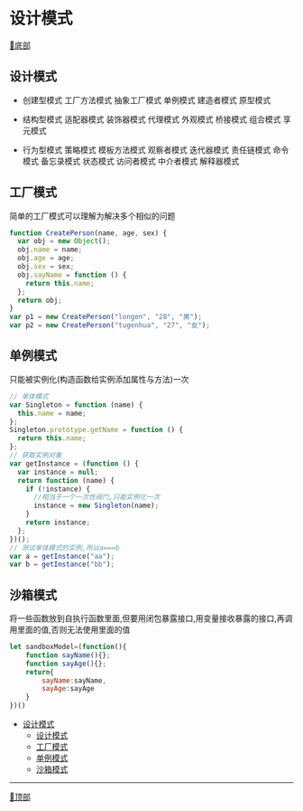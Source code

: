 # 设计模式

[🔻底部](#bottom) <a id="top"></a>

## 设计模式

- 创建型模式
工厂方法模式
抽象工厂模式
单例模式
建造者模式
原型模式

- 结构型模式
适配器模式
装饰器模式
代理模式
外观模式
桥接模式
组合模式
享元模式

- 行为型模式
策略模式
模板方法模式
观察者模式
迭代器模式
责任链模式
命令模式
备忘录模式
状态模式
访问者模式
中介者模式
解释器模式

## 工厂模式

简单的工厂模式可以理解为解决多个相似的问题

```js
function CreatePerson(name, age, sex) {
  var obj = new Object();
  obj.name = name;
  obj.age = age;
  obj.sex = sex;
  obj.sayName = function () {
    return this.name;
  };
  return obj;
}
var p1 = new CreatePerson("longen", "28", "男");
var p2 = new CreatePerson("tugenhua", "27", "女");
```

## 单例模式

只能被实例化(构造函数给实例添加属性与方法)一次

```js
// 单体模式
var Singleton = function (name) {
  this.name = name;
};
Singleton.prototype.getName = function () {
  return this.name;
};
// 获取实例对象
var getInstance = (function () {
  var instance = null;
  return function (name) {
    if (!instance) {
      //相当于一个一次性阀门,只能实例化一次
      instance = new Singleton(name);
    }
    return instance;
  };
})();
// 测试单体模式的实例,所以a===b
var a = getInstance("aa");
var b = getInstance("bb");
```

## 沙箱模式

将一些函数放到自执行函数里面,但要用闭包暴露接口,用变量接收暴露的接口,再调用里面的值,否则无法使用里面的值

```js
let sandboxModel=(function(){
    function sayName(){};
    function sayAge(){};
    return{
        sayName:sayName,
        sayAge:sayAge
    }
})()
```

- [设计模式](#设计模式)
  - [设计模式](#设计模式)
  - [工厂模式](#工厂模式)
  - [单例模式](#单例模式)
  - [沙箱模式](#沙箱模式)

---

[🔺顶部](#top) <a id="bottom"></a>
